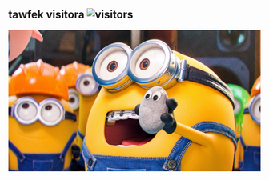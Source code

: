 ## **tawfek visitora** ![visitors](https://visitor-badge.glitch.me/badge?page_id=tawfek-visitors&left_color=#228ada&right_color=#1c1c27)
![minions looking to you](./tawfek.jpg)
